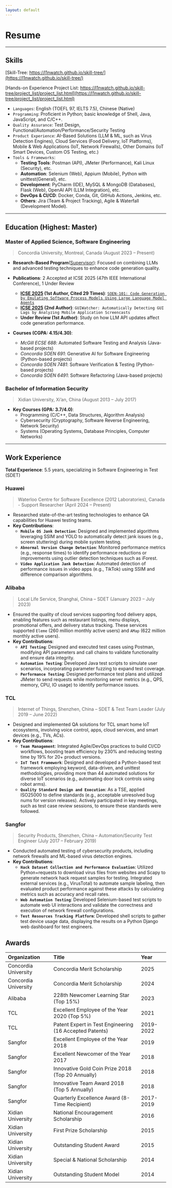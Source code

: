 ```yaml
---
layout: default
---
```


# Resume

---

## **Skills**

[Skill-Tree: https://l1nwatch.github.io/skill-tree/](https://l1nwatch.github.io/skill-tree/)

[Hands-on Experience Project List: https://l1nwatch.github.io/skill-tree/project_list/project_list.html](https://l1nwatch.github.io/skill-tree/project_list/project_list.html)

- `Languages`: English (TOEFL 97, IELTS 7.5), Chinese (Native)
- `Programming`: Proficient in Python; basic knowledge of Shell, Java, JavaScript, and C/C++.
- `Quality Assurance`: Test Design, Functional/Automation/Performance/Security Testing
- `Product Experience`: AI-Based Solutions (LLM & ML, such as Virus Detection Engines), Cloud Services (Food Delivery, IoT Platforms), Mobile & Web Applications (IoT, Network Firewalls), Other Domains (IoT Smart Devices, Custom OS Testing, etc.)
- `Tools & Frameworks`:
  - **Testing Tools**: Postman (API), JMeter (Performance), Kali Linux (Security), etc.
  - **Automation**: Selenium (Web), Appium (Mobile), Python with unittest(General), etc.
  - **Development**: PyCharm (IDE), MySQL & MongoDB (Databases), Flask (Web), OpenAI API (LLM Integration), etc.
  - **DevOps & CI/CD**: Docker, Conda, Git, GitHub Actions, Jenkins, etc.
  - **Others**: Jira (Team & Project Tracking), Agile & Waterfall (Development Model).

---

## **Education (Highest: Master)**

### **Master of Applied Science, Software Engineering**

> Concordia University, Montreal, Canada (August 2023 – Present)

- **Research-Based Program**([Supervisor](https://petertsehsun.github.io/)): Focused on combining LLMs and advanced testing techniques to enhance code generation quality.

- **Publications**: 2 Accepted at ICSE 2025 (47th IEEE International Conference), 1 Under Review
  - **[ICSE 2025](https://conf.researchr.org/track/icse-2025/icse-2025-research-track#Accepted-papers-First-and-Second-Cycle) (1st Author, Cited 29 Times)**: [`SOEN-101: Code Generation by Emulating Software Process Models Using Large Language Model Agents`](https://arxiv.org/abs/2403.15852)  
  - **[ICSE 2025](https://conf.researchr.org/track/icse-2025/icse-2025-software-engineering-in-practice#Accepted-Papers) (2nd Author)**: `GUIWatcher: Automatically Detecting GUI Lags by Analyzing Mobile Application Screencasts`  
  - **Under Review (1st Author)**: Study on how LLM API updates affect code generation performance.   

- **Courses (CGPA: 4.15/4.30)**:
  - *McGill ECSE 688*: Automated Software Testing and Analysis (Java-based projects)  
  - *Concordia SOEN 691*: Generative AI for Software Engineering (Python-based projects)  
  - *Concordia SOEN 7481*: Software Verification & Testing (Python-based projects)  
  - *Concordia SOEN 6491*: Software Refactoring (Java-based projects)  

### **Bachelor of Information Security**

> Xidian University, Xi’an, China (August 2013 – July 2017)

- **Key Courses (GPA: 3.7/4.0)**:  
  - Programming (C/C++, Data Structures, Algorithm Analysis)  
  - Cybersecurity (Cryptography, Software Reverse Engineering, Network Security)  
  - Systems (Operating Systems, Database Principles, Computer Networks) 
  
---

## **Work Experience**  

**Total Experience**: 5.5 years, specializing in Software Engineering in Test (SDET)

### **Huawei**  

> Waterloo Centre for Software Excellence (2012 Laboratories), Canada - Support Researcher (April 2024 – Present)

- Researched state-of-the-art testing technologies to enhance QA capabilities for Huawei testing teams.  
- **Key Contributions**:  
  - **`Mobile OS Jank Detection`**: Designed and implemented algorithms leveraging SSIM and YOLO to automatically detect jank issues (e.g., screen stuttering) during mobile system testing. 
  - **`Abnormal Version Change Detection`**: Monitored performance metrics (e.g., response times) to identify performance reductions or improvements using outlier detection techniques such as iForest.  
  - **`Video Application Jank Detection`**: Automated detection of performance issues in video apps (e.g., TikTok) using SSIM and difference comparison algorithms.

### **Alibaba**  

> Local Life Service, Shanghai, China – SDET (January 2023 – July 2023)

- Ensured the quality of cloud services supporting food delivery apps, enabling features such as restaurant listings, menu displays, promotional offers, and delivery status tracking. These services supported `Eleme` (260 million monthly active users) and `AMap` (622 million monthly active users).
- **Key Contributions**:  
  - **`API Testing`**: Designed and executed test cases using Postman, modifying API parameters and call chains to validate functionality and ensure data integrity. 
  - **`Automation Testing`**: Developed Java test scripts to simulate user scenarios, incorporating parameter fuzzing to expand test coverage. 
  - **`Performance Testing`**: Designed performance test plans and utilized JMeter to send requests while monitoring server metrics (e.g., QPS, memory, CPU, IO usage) to identify performance issues.

### **TCL**  

> Internet of Things, Shenzhen, China – SDET & Test Team Leader (July 2019 – June 2022)
 
- Designed and implemented QA solutions for TCL smart home IoT ecosystems, involving voice control, apps, cloud services, and smart devices (e.g., TVs, ACs).  
- **Key Contributions**:  
  - **`Team Management`**: Integrated Agile/DevOps practices to build CI/CD workflows, boosting team efficiency by 230% and reducing testing time by 19% for 20+ product versions.  
  - **`IoT Test Framework`**: Designed and developed a Python-based test framework employing keyword, data-driven, and unittest methodologies, providing more than 44 automated solutions for diverse IoT scenarios (e.g., automating door lock controls using robot arms). 
  - **`Quality Standard Design and Execution`**: As a TSE, applied ISO25000 to define standards (e.g., acceptable unresolved bug nums for version releases). Actively participated in key meetings, such as test case review sessions, to ensure these standards were followed. 

### **Sangfor**

> Security Products, Shenzhen, China – Automation/Security Test Engineer (July 2017 – February 2019)

- Conducted automated testing of cybersecurity products, including network firewalls and ML-based virus detection engines.  
- **Key Contributions**:  
  - **`Hack Dataset Collection and Performance Evaluation`**: Utilized Python+requests to download virus files from websites and Scapy to generate network hack request samples for testing. Integrated external services (e.g., VirusTotal) to automate sample labeling, then evaluated product performance against these attacks by calculating metrics such as accuracy and recall rates.
  - **`Web Automation Testing`**: Developed Selenium-based test scripts to automate web UI interactions and validate the correctness and execution of network firewall configurations. 
  - **`Test Resources Tracking Platform`**: Developed shell scripts to gather test device usage data, displaying the results on a Python Django web dashboard for test engineers.

## **Awards**

| Organization         | Title                                                   | Year      |
|:---------------------|:--------------------------------------------------------|:----------|
| Concordia University | Concordia Merit Scholarship                             | 2025      |
| Concordia University | Concordia Merit Scholarship                             | 2024      |
| Alibaba              | 228th Newcomer Learning Star (Top 15%)                  | 2023      |
| TCL                  | Excellent Employee of the Year 2020 (Top 5%)            | 2021      |
| TCL                  | Patent Expert in Test Engineering (16 Accepted Patents) | 2019-2022 |
| Sangfor              | Excellent Employee of the Year 2018                     | 2019      |
| Sangfor              | Excellent Newcomer of the Year 2017                     | 2018      |
| Sangfor              | Innovative Gold Coin Prize 2018 (Top 20 Annually)       | 2018      |
| Sangfor              | Innovative Team Award 2018 (Top 5 Annually)             | 2018      |
| Sangfor              | Quarterly Excellence Award (8-Time Recipient)           | 2017-2019 |
| Xidian University    | National Encouragement Scholarship                      | 2016      |
| Xidian University    | First Prize Scholarship                                 | 2015      |
| Xidian University    | Outstanding Student Award                               | 2015      |
| Xidian University    | Special & National Scholarship                          | 2014      |
| Xidian University    | Outstanding Student Model                               | 2014      |
